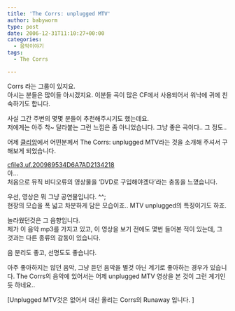 ```yaml
---
title: 'The Corrs: unplugged MTV'
author: babyworm
type: post
date: 2006-12-31T11:10:27+00:00
categories:
  - 음악이야기
tags:
  - The Corrs

---
```

Corrs 라는 그룹이 있지요.  
아시는 분들은 많이들 아시겠지요. 이분들 곡이 많은 CF에서 사용되어서 워낙에 귀에 친숙하기도 합니다. 

사실 그간 주변의 몇몇 분들이 추천해주시기도 했는데요.  
저에게는 아주 착~ 달라붙는 그런 느낌은 좀 아니었습니다. 그냥 좋은 곡이다.. 그 정도..

어제 <A href="http://clien.career.co.kr/" target=_blank>클리앙</A>에서 어떤분께서 The Corrs: unplugged MTV라는 것을 소개해 주셔서 구해보게 되었습니다. 

<a href="http://babyworm.net/wordpress/wp-content/uploads/1/cfile3.uf.200989534D6A7AD2134218" class="aligncenter" width="512" height="288" alt="The Corrs: unplugged MTV" /> cfile3.uf.200989534D6A7AD2134218</a>  
아&#8230;  
처음으로 뮤직 비디오류의 영상물을 &#8216;DVD로 구입해야겠다&#8217;라는 충동을 느꼈습니다. 

우선, 영상은 뭐 그냥 공연물입니다. ^^;  
현장의 모습을 폭 넓고 차분하게 담은 모습이죠.. MTV unplugged의 특징이기도 하죠.

놀라웠던것은 그 음향입니다.  
제가 이 음악 mp3를 가지고 있고, 이 영상을 보기 전에도 몇번 들어본 적이 있는데, 그 것과는 다른 종류의 감동이 있습니다. 

음 분리도 좋고, 선명도도 좋습니다. 

아주 좋아하지는 않던 음악, 그냥 듣던 음악을 별것 아닌 계기로 좋아하는 경우가 있습니다. The Corrs의 음악에 있어서는 어제 unplugged MTV 영상을 본 것이 그런 계기인듯 하네요..

  
[Unplugged MTV것은 없어서 대신 올리는 Corrs의 Runaway 입니다. ]